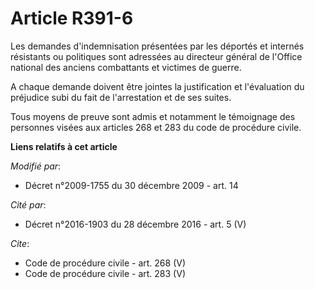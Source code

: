 # Article R391-6

Les demandes d'indemnisation présentées par les déportés et internés résistants ou politiques sont adressées au directeur
général de l'Office national des anciens combattants et victimes de guerre.

A chaque demande doivent être jointes la justification et l'évaluation du préjudice subi du fait de l'arrestation et de ses
suites. 

Tous moyens de preuve sont admis et notamment le témoignage des personnes visées aux articles 268 et 283 du code de procédure
civile.

**Liens relatifs à cet article**

_Modifié par_:

  - Décret n°2009-1755 du 30 décembre 2009 - art. 14

_Cité par_:

  - Décret n°2016-1903 du 28 décembre 2016 - art. 5 (V)

_Cite_:

  - Code de procédure civile - art. 268 (V)
  - Code de procédure civile - art. 283 (V)
